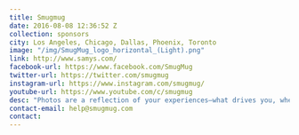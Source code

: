 ```yaml
---
title: Smugmug
date: 2016-08-08 12:36:52 Z
collection: sponsors
city: Los Angeles, Chicago, Dallas, Phoenix, Toronto
image: "/img/SmugMug_logo_horizontal_(Light).png"
link: http://www.samys.com/
facebook-url: https://www.facebook.com/SmugMug
twitter-url: https://twitter.com/smugmug
instagram-url: https://www.instagram.com/smugmug/
youtube-url: https://www.youtube.com/c/smugmug
desc: "Photos are a reflection of your experiences—what drives you, where you’ve been, where you’re going, who you love. SmugMug is a safe, beautiful home for all of it—your journey and your photos. Protect your photos and memories with a SmugMug site and give them a place to shine."
contact-email: help@smugmug.com
contact:
---
```

